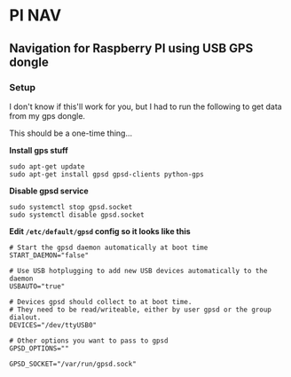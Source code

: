 # PI NAV
## Navigation for Raspberry PI using USB GPS dongle

### Setup
I don't know if this'll work for you, but I had to run the following to get data from my gps dongle.

This should be a one-time thing...

__Install gps stuff__
```
sudo apt-get update
sudo apt-get install gpsd gpsd-clients python-gps
```

__Disable gpsd service__
```
sudo systemctl stop gpsd.socket
sudo systemctl disable gpsd.socket
```

__Edit `/etc/default/gpsd` config so it looks like this__
```
# Start the gpsd daemon automatically at boot time
START_DAEMON="false"

# Use USB hotplugging to add new USB devices automatically to the daemon
USBAUTO="true"

# Devices gpsd should collect to at boot time.
# They need to be read/writeable, either by user gpsd or the group dialout.
DEVICES="/dev/ttyUSB0"

# Other options you want to pass to gpsd
GPSD_OPTIONS=""

GPSD_SOCKET="/var/run/gpsd.sock"
```


